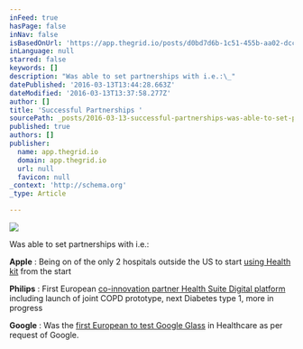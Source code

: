 ```yaml
---
inFeed: true
hasPage: false
inNav: false
isBasedOnUrl: 'https://app.thegrid.io/posts/d0bd7d6b-1c51-455b-aa02-dcca3f79a0e6/edit'
inLanguage: null
starred: false
keywords: []
description: "Was able to set partnerships with i.e.:\_"
datePublished: '2016-03-13T13:44:28.663Z'
dateModified: '2016-03-13T13:37:58.277Z'
author: []
title: 'Successful Partnerships '
sourcePath: _posts/2016-03-13-successful-partnerships-was-able-to-set-partnerships-with-i.md
published: true
authors: []
publisher:
  name: app.thegrid.io
  domain: app.thegrid.io
  url: null
  favicon: null
_context: 'http://schema.org'
_type: Article

---
```

![](https://the-grid-user-content.s3-us-west-2.amazonaws.com/cdc1f6e4-35ed-4485-a1db-17a6a1d334fd.png)

Was able to set partnerships with i.e.: 

**Apple** : Being on of the only 2 hospitals outside the US to start [using Health kit][0] from the start   

**Philips** : First European [co-innovation partner Health Suite Digital platform][1] including launch of joint COPD prototype, next Diabetes type 1, more in progress  

**Google** : Was the [first European to test Google Glass][2] in Healthcare as per request of Google. 

[0]: http://goo.gl/g3OzdY
[1]: http://goo.gl/RIuIND
[2]: http://goo.gl/R5lNGX